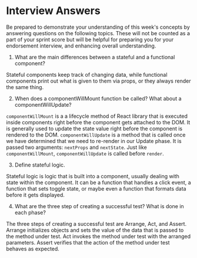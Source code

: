 # Interview Answers
Be prepared to demonstrate your understanding of this week's concepts by answering questions on the following topics. These will not be counted as a part of your sprint score but will be helpful for preparing you for your endorsement interview, and enhancing overall understanding.

1. What are the main differences between a stateful and a functional component?

Stateful components keep track of changing data, while functional components print out what is given to them via props, or they always render the same thing.

2. When does a componentWillMount function be called? What about a componentWillUpdate?

`componentWillMount` is a a lifecycle method of React library that is executed inside components right before the component gets attached to the DOM. It is generally used to update the state value right before the component is rendered to the DOM. `componentWillUpdate` is a method that is called once we have determined that we need to re-render in our Update phase. It is passed two arguments: `nextProps` and `nextState`. Just like `componentWillMount`, `componentWillUpdate` is called before `render`.

3. Define stateful logic.

Stateful logic is logic that is built into a component, usually dealing with state within the component. It can be a function that handles a click event, a function that sets toggle state, or maybe even a function that formats data before it gets displayed.

4. What are the three step of creating a successful test? What is done in each phase?

The three steps of creating a successful test are Arrange, Act, and Assert. Arrange initializes objects and sets the value of the data that is passed to the method under test. Act invokes the method under test with the arranged parameters. Assert verifies that the action of the method under test behaves as expected.
